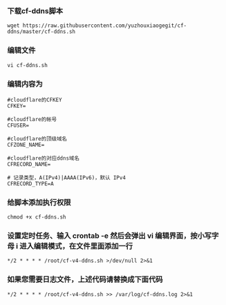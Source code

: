 ### 下载cf-ddns脚本
```code
wget https://raw.githubusercontent.com/yuzhouxiaogegit/cf-ddns/master/cf-ddns.sh
```
### 编辑文件
```code
vi cf-ddns.sh
```
### 编辑内容为
```code 
#cloudflare的CFKEY
CFKEY=

#cloudflare的帐号
CFUSER=

#cloudflare的顶级域名
CFZONE_NAME=

#cloudflare的对应ddns域名
CFRECORD_NAME=

# 记录类型，A(IPv4)|AAAA(IPv6)，默认 IPv4
CFRECORD_TYPE=A
```
### 给脚本添加执行权限
```code
chmod +x cf-ddns.sh
```
### 设置定时任务、输入 crontab -e  然后会弹出 vi 编辑界面，按小写字母 i 进入编辑模式，在文件里面添加一行
```code
*/2 * * * * /root/cf-v4-ddns.sh >/dev/null 2>&1
```
### 如果您需要日志文件，上述代码请替换成下面代码
```code
*/2 * * * * /root/cf-v4-ddns.sh >> /var/log/cf-ddns.log 2>&1
```
